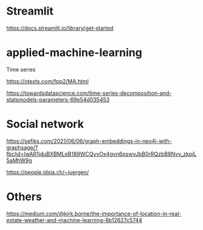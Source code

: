 # Streamlit

https://docs.streamlit.io/library/get-started

<!-- https://scikit-learn.org/stable/auto_examples/inspection/plot_linear_model_coefficient_interpretation.html#marginal-dependencies -->

# applied-machine-learning

Time series

https://otexts.com/fpp2/MA.html

https://towardsdatascience.com/time-series-decomposition-and-statsmodels-parameters-69e54d035453

# Social network

https://sefiks.com/2021/06/06/graph-embeddings-in-neo4j-with-graphsage/?fbclid=IwAR1jduBXBMLeB189WCQyvOx4gvn6pswvJbB0rRQzbB8Nvy_zkpjL5aMhW9g

https://people.idsia.ch/~juergen/

# Others

https://medium.com/@kirk.borne/the-importance-of-location-in-real-estate-weather-and-machine-learning-8b12627c5744
